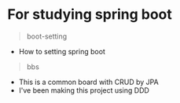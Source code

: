 # For studying spring boot
> boot-setting
* How to setting spring boot
> bbs
* This is a common board with CRUD by JPA
* I've been making this project using DDD
